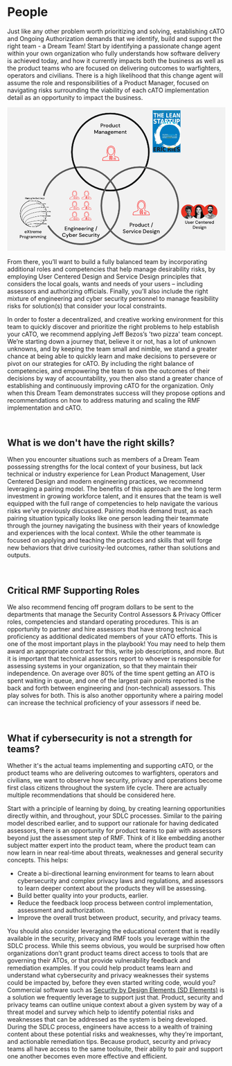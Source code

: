 # People

Just like any other problem worth prioritizing and solving, establishing cATO and Ongoing Authorization demands that we identify, build and support the right team - a Dream Team! Start by identifying a passionate change agent within your own organization who fully understands how software delivery is achieved today, and how it currently impacts both the business as well as the product teams who are focused on delivering outcomes to warfighters, operators and civilians. There is a high likelihood that this change agent will assume the role and responsibilities of a Product Manager, focused on navigating risks surrounding the viability of each cATO implementation detail as an opportunity to impact the business. 

![This is an image](images/balanced-team.png)

From there, you’ll want to build a fully balanced team by incorporating additional roles and competencies that help manage desirability risks, by employing User Centered Design and Service Design principles that considers the local goals, wants and needs of your users – including assessors and authorizing officials. Finally, you’ll also include the right mixture of engineering and cyber security personnel to manage feasibility risks for solution(s) that consider your local constraints. 

In order to foster a decentralized, and creative working environment for this team to quickly discover and prioritize the right problems to help establish your cATO, we recommend applying Jeff Bezos’s 'two pizza' team concept.  We’re starting down a journey that, believe it or not, has a lot of unknown unknowns, and by keeping the team small and nimble, we stand a greater chance at being able to quickly learn and make decisions to persevere or pivot on our strategies for cATO. By including the right balance of competencies, and empowering the team to own the outcomes of their decisions by way of accountability, you then also stand a greater chance of establishing and continuously improving cATO for the organization. Only when this Dream Team demonstrates success will they propose options and recommendations on how to address maturing and scaling the RMF implementation and cATO. 

<br/>

## What is we don't have the right skills?

When you encounter situations such as members of a Dream Team possessing strengths for the local context of your business, but lack technical or industry experience for Lean Product Management, User Centered Design and modern engineering practices, we recommend leveraging a pairing model. The benefits of this approach are the long term investment in growing workforce talent, and it ensures that the team is well equipped with the full range of competencies to help navigate the various risks we’ve previously discussed. Pairing models demand trust, as each pairing situation typically looks like one person leading their teammate through the journey navigating the business with their years of knowledge and experiences with the local context. While the other teammate is focused on applying and teaching the practices and skills that will forge new behaviors that drive curiosity-led outcomes, rather than solutions and outputs.

<br/>

## Critical RMF Supporting Roles

We also recommend fencing off program dollars to be sent to the departments that manage the Security Control Assessors & Privacy Officer roles, competencies and standard operating procedures. This is an opportunity to partner and hire assessors that have strong technical proficiency as additional dedicated members of your cATO efforts. This is one of the most important plays in the playbook! You may need to help them award an appropriate contract for this, write job descriptions, and more. But it is important that technical assessors report to whoever is responsible for assessing systems in your organization, so that they maintain their independence. On average over 80% of the time spent getting an ATO is spent waiting in queue, and one of the largest pain points reported is the back and forth between engineering and (non-technical) assessors. This play solves for both. This is also another opportunity where a pairing model can increase the technical proficiency of your assessors if need be.

<br/>

## What if cybersecurity is not a strength for teams? 

Whether it's the actual teams implementing and supporting cATO, or the product teams who are delivering outcomes to warfighters, operators and civilians, we want to observe how security, privacy and operations become first class citizens throughout the system life cycle. There are actually multiple recommendations that should be considered here. 

Start with a principle of learning by doing, by creating learning opportunities directly within, and throughout, your SDLC processes. Similar to the pairing model described earlier, and to support our rationale for having dedicated assessors, there is an opportunity for product teams to pair with assessors beyond just the assessment step of RMF. Think of it like embedding another subject matter expert into the product team, where the product team can now learn in near real-time about threats, weaknesses and general security concepts. This helps:

- Create a bi-directional learning environment for teams to learn about cybersecurity and complex privacy laws and regulations, and assessors to learn deeper context about the products they will be assessing.
- Build better quality into your products, earlier.
- Reduce the feedback loop process between control implementation, assessment and authorization.
- Improve the overall trust between product, security, and privacy teams.

You should also consider leveraging the educational content that is readily available in the security, privacy and RMF tools you leverage within the SDLC process. While this seems obvious, you would be surprised how often organizations don’t grant product teams direct access to tools that are governing their ATOs, or that provide vulnerability feedback and remediation examples. If you could help product teams learn and understand what cybersecurity and privacy weaknesses their systems could be impacted by, before they even started writing code, would you? Commercial software such as [Security by Design Elements (SD Elements)](https://www.securitycompass.com/sdelements/) is a solution we frequently leverage to support just that. Product, security and privacy teams can outline unique context about a given system by way of a threat model and survey which help to identify potential risks and weaknesses that can be addressed as the system is being developed. During the SDLC process, engineers have access to a wealth of training content about these potential risks and weaknesses, why they’re important, and actionable remediation tips. Because product, security and privacy teams all have access to the same toolsuite, their ability to pair and support one another becomes even more effective and efficient.


